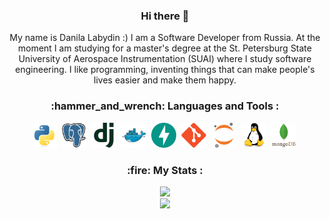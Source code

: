 <h3 align="center">Hi there 👋</h3>

<div align="center">My name is Danila Labydin :)
I am a Software Developer from Russia. At the moment I am studying for a master's degree at the St. Petersburg State University of Aerospace Instrumentation (SUAI) where I study software engineering.
I like programming, inventing things that can make people's lives easier and make them happy.</div>

<h3 align="center">:hammer_and_wrench: Languages and Tools :</h3>
<div align="center">
  <img src="https://github.com/devicons/devicon/blob/master/icons/python/python-original.svg" title="Python" alt="Python" width="40" height="40"/>&nbsp;
  <img src="https://github.com/devicons/devicon/blob/master/icons/postgresql/postgresql-original.svg" title="Postgresql" alt="Postgresql" width="40" height="40"/>&nbsp;
  <img src="https://github.com/devicons/devicon/blob/master/icons/django/django-plain.svg" title="Django" alt="Django" width="40" height="40"/>&nbsp;
  <img src="https://github.com/devicons/devicon/blob/master/icons/docker/docker-original.svg" title="Docker" alt="Docker" width="40" height="40"/>&nbsp;
  <img src="https://github.com/devicons/devicon/blob/master/icons/fastapi/fastapi-original.svg" title="Fastapi" alt="Fastapi" width="40" height="40"/>&nbsp;
  <img src="https://github.com/devicons/devicon/blob/master/icons/git/git-original.svg" title="Git" alt="Git" width="40" height="40"/>&nbsp;
  <img src="https://github.com/devicons/devicon/blob/master/icons/jupyter/jupyter-original.svg" title="Jupyter" alt="Jupyter" width="40" height="40"/>&nbsp;
  <img src="https://github.com/devicons/devicon/blob/master/icons/linux/linux-original.svg" title="Linux" alt="Linux" width="40" height="40"/>&nbsp;
  <img src="https://github.com/devicons/devicon/blob/master/icons/mongodb/mongodb-original-wordmark.svg"title="MongpDB" alt="MongoDB" width="40" height="40"/>&nbsp;
</div>

<h3 align="center">:fire: My Stats :</h3>

<div align="center">
  <a href="https://github.com/anuraghazra/github-readme-stats">
    <img / src="https://github-readme-stats.vercel.app/api?username=DanilaLabydin&theme=dark&background=000000"width=450>
  </a>
</div>

<div align="center">
  <a href="https://github.com/anuraghazra/github-readme-stats">
    <img / src="https://streak-stats.demolab.com?user=DanilaLabydin&theme=dark&background=000000" width=450>
  </a>
</div>

<!--[![Top Langs](https://github-readme-stats.vercel.app/api/top-langs/?username=DanilaLabydin&hide=HTML)](https://github.com/anuraghazra/github-readme-stats)\
[![Anurag's GitHub stats](https://github-readme-stats.vercel.app/api?username=DanilaLabydin&theme=dark&show_icons=true)\
![GitHub Streak](http://github-readme-streak-stats.herokuapp.com?user=DanilaLabydin&theme=dark&background=000000)](https://git.io/streak-stats)!-->



<!--
**DanilaLabydin/DanilaLabydin** is a ✨ _special_ ✨ repository because its `README.md` (this file) appears on your GitHub profile.

Here are some ideas to get you started:

- 🔭 I’m currently working on ...
- 🌱 I’m currently learning ...
- 👯 I’m looking to collaborate on ...
- 🤔 I’m looking for help with ...
- 💬 Ask me about ...
- 📫 How to reach me: ...
- 😄 Pronouns: ...
- ⚡ Fun fact: ...
-->
